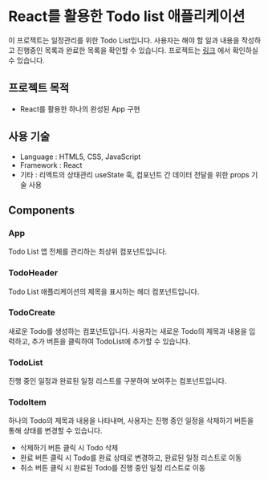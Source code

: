 # React를 활용한 Todo list 애플리케이션
이 프로젝트는 일정관리를 위한 Todo List입니다. 
사용자는 해야 할 일과 내용을 작성하고 진행중인 목록과 완료한 목록을 확인할 수 있습니다.
프로젝트는 [링크](https://react-todolist-tawny.vercel.app/) 에서 확인하실 수 있습니다.

## 프로젝트 목적
- React를 활용한 하나의 완성된 App 구현

## 사용 기술
- Language : HTML5, CSS, JavaScript
- Framework : React
- 기타 : 리액트의 상태관리 useState 훅, 컴포넌트 간 데이터 전달을 위한 props 기술 사용

## Components

### App
Todo List 앱 전체를 관리하는 최상위 컴포넌트입니다.

### TodoHeader
Todo List 애플리케이션의 제목을 표시하는 헤더 컴포넌트입니다.

### TodoCreate
새로운 Todo를 생성하는 컴포넌트입니다. 사용자는 새로운 Todo의 제목과 내용을 입력하고, 추가 버튼을 클릭하여 TodoList에 추가할 수 있습니다.

### TodoList
진행 중인 일정과 완료된 일정 리스트를 구분하여 보여주는 컴포넌트입니다.

### TodoItem
하나의 Todo의 제목과 내용을 나타내며, 사용자는 진행 중인 일정을 삭제하기 버튼을 통해 상태를 변경할 수 있습니다.
- 삭제하기 버튼 클릭 시 Todo 삭제
- 완료 버튼 클릭 시 Todo를 완료 상태로 변경하고, 완료된 일정 리스트로 이동
- 취소 버튼 클릭 시 완료된 Todo를 진행 중인 일정 리스트로 이동

